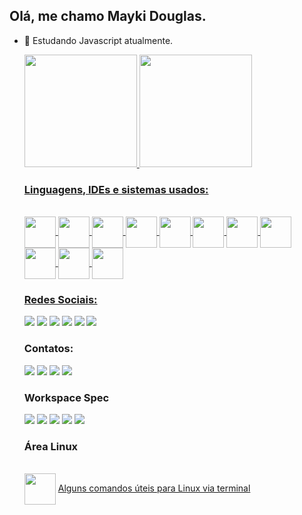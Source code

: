 ## Olá, me chamo Mayki Douglas.

- 🌱 Estudando Javascript atualmente.

  <a href="https://github.com/mayki-douglas">
  <img height="180em" src="https://github-readme-stats.vercel.app/api?username=mayki-douglas&count_private=true&include_all_commits=true&show_icons=true&theme=midnight-purple" />
  <img height="180em" src="https://github-readme-stats.vercel.app/api/top-langs/?username=mayki-douglas&layout=compact&langs_count=7&theme=midnight-purple" />

  
  ### Linguagens, IDEs e sistemas usados:
  
  <div style="display: inline_block"><br>
    <img align="center" height="50" width="50" src="https://cdn.jsdelivr.net/gh/devicons/devicon/icons/dart/dart-original-wordmark.svg">
    <img align="center" height="50" width="50" src="https://cdn.jsdelivr.net/gh/devicons/devicon/icons/flutter/flutter-original.svg">
    <img align="center" height="50" width="50" src="https://cdn.jsdelivr.net/gh/devicons/devicon/icons/java/java-original-wordmark.svg">
    <img align="center" height="50" width="50" src="https://cdn.jsdelivr.net/gh/devicons/devicon/icons/php/php-original.svg">
    <img align="center" height="50" width="50" src="https://cdn.jsdelivr.net/gh/devicons/devicon/icons/javascript/javascript-original.svg">
    <img align="center" height="50" width="50" src="https://cdn.jsdelivr.net/gh/devicons/devicon/icons/html5/html5-original.svg">
    <img align="center" height="50" width="50" src="https://cdn.jsdelivr.net/gh/devicons/devicon/icons/mysql/mysql-original-wordmark.svg">
    <img align="center" height="50" width="50" src="https://cdn.jsdelivr.net/gh/devicons/devicon/icons/android/android-original-wordmark.svg">
    <img align="center" height="50" width="50" src="https://cdn.jsdelivr.net/gh/devicons/devicon/icons/vscode/vscode-original-wordmark.svg">
    <img align="center" height="50" width="50" src="https://img.icons8.com/color/48/000000/android-studio--v3.png">
    <img align="center" height="50" width="50" src="https://cdn.jsdelivr.net/gh/devicons/devicon/icons/ubuntu/ubuntu-plain.svg">
  </div>
  
  ### Redes Sociais:
  
  <div>
    <a href="https://www.facebook.com/mayki.douglas" target= "_blank"><img src="https://img.shields.io/badge/Facebook-1877F2?style=for-the-badge&logo=facebook&logoColor=white" target= "_blank"></a>
    <a href="https://twitter.com/mayki_douglas" target= "_blank"><img src="https://img.shields.io/badge/Twitter-1DA1F2?style=for-the-badge&logo=twitter&logoColor=white" target= "_blank"></a>
    <a href="https://www.instagram.com/mayki_douglas" target= "_blank"><img src="https://img.shields.io/badge/Instagram-E4405F?style=for-the-badge&logo=instagram&logoColor=white" target= "_blank"></a>
    <a href="https://www.linkedin.com/in/mayki-douglas" target= "_blank"><img src="https://img.shields.io/badge/LinkedIn-0077B5?style=for-the-badge&logo=linkedin&logoColor=white" target= "_blank"></a>
    <a href="https://github.com/mayki-douglas" target= "_blank"><img src="https://img.shields.io/badge/GitHub-100000?style=for-the-badge&logo=github&logoColor=white" target= "_blank"></a>
    <a href="https://open.spotify.com/user/mayki_douglas" target= "_blank"><img src="https://img.shields.io/badge/Spotify-1ED760?&style=for-the-badge&logo=spotify&logoColor=white" target= "_blank"></a>
  </div>
    
  ### Contatos:
  
  <div>
    <a href="mailto:mayki.douglas1@gmail.com"><img src="https://img.shields.io/badge/Gmail-D14836?style=for-the-badge&logo=gmail&logoColor=white" target= "_blank"></a>
    <a href="mailto:mayki_douglas@hotmail.com"><img src="https://img.shields.io/badge/Microsoft_Outlook-0078D4?style=for-the-badge&logo=microsoft-outlook&logoColor=white" target= "_blank"></a>
    <a href="https://wa.me/qr/ZB2US6A4OBEMM1" target= "_blank"><img src="https://img.shields.io/badge/WhatsApp-25D366?style=for-the-badge&logo=whatsapp&logoColor=white" target= "_blank"></a>
    <a href="https://t.me/mayki_douglas" target= "_blank"><img src="https://img.shields.io/badge/Telegram-2CA5E0?style=for-the-badge&logo=telegram&logoColor=white" target= "_blank"></a>
  </div>
  
  ### Workspace Spec
  
  <div>
    <img src="https://img.shields.io/badge/AMD-Ryzen_5_3600-ED1C24?style=for-the-badge&logo=amd&logoColor=white">
    <img src="https://img.shields.io/badge/NVIDIA-EVGA_GTX1660ti_6GB-76B900?style=for-the-badge&logo=nvidia&logoColor=white">
    <img src="https://img.shields.io/badge/Kingston-HyperX_16GB_DDR4-000000?style=for-the-badge&logo=Kingston&logoColor=white">
    <img src="https://img.shields.io/badge/asRock-B450M_Steel_Legend-000000?style=for-the-badge&logo=Kingston&logoColor=white">
    <img src="https://img.shields.io/badge/Intel-SSD_540s-0071C5?style=for-the-badge&logo=intel&logoColor=white">
  </div>

  ### Área Linux

  <div style="display: inline_block"><br>
    <img align="center" heigth="50" width="50"som src="https://cdn.jsdelivr.net/gh/devicons/devicon/icons/linux/linux-original.svg">
    <a href="https://github.com/mayki-douglas/shell-basics/blob/master/comandos-linux.md">Alguns comandos úteis para Linux via terminal </a>
  <div>
    
    
